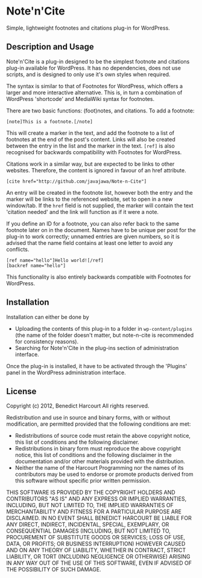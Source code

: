 Note'n'Cite
===========

Simple, lightweight footnotes and citations plug-in for WordPress.

Description and Usage
---------------------

Note'n'Cite is a plug-in designed to be the simplest footnote and citations
plug-in available for WordPress. It has no dependencies, does not use scripts,
and is designed to only use it's own styles when required.

The syntax is similar to that of Footnotes for WordPress, which offers a larger
and more interactive alternative. This is, in turn a combination of WordPress
'shortcode' and MediaWiki syntax for footnotes.

There are two basic functions: (foot)notes, and citations.
To add a footnote:

    [note]This is a footnote.[/note]

This will create a marker in the text, and add the footnote to a list of
footnotes at the end of the post's content. Links will also be created between
the entry in the list and the marker in the text.
```[ref]``` is also recognised for backwards compatibility with Footnotes for
WordPress.

Citations work in a similar way, but are expected to be links to other websites.
Therefore, the content is ignored in favour of an href attribute.

    [cite href="http://github.com/javajawa/Note-n-Cite"]

An entry will be created in the footnote list, however both the entry and the
marker will be links to the referenced website, set to open in a new window/tab.
If the `href` field is not supplied, the marker will contain the text 'citation
needed' and the link will function as if it were a note.

If you define an ID for a footnote, you can also refer back to the same footnote
later on in the document. Names have to be unique per post for the plug-in to
work correctly; unnamed entries are given numbers, so it is advised that the
name field contains at least one letter to avoid any conflicts.

    [ref name="hello"]Hello world![/ref]
    [backref name="hello"]

This functionality is also entirely backwards compatible with Footnotes for
WordPress.

Installation
------------

Installation can either be done by
* Uploading the contents of this plug-in to a folder in ```wp-content/plugins```
(the name of the folder doesn't matter, but note-n-cite is recommended for
consistency reasons).
* Searching for Note'n'Cite in the plug-ins section of administration interface.

Once the plug-in is installed, it have to be activated through the 'Plugins'
panel in the WordPress administration interface.

License
-------

Copyright (c) 2012, Benedict Harcourt
All rights reserved.

Redistribution and use in source and binary forms, with or without
modification, are permitted provided that the following conditions are met:
 * Redistributions of source code must retain the above copyright
notice, this list of conditions and the following disclaimer.
 * Redistributions in binary form must reproduce the above copyright
notice, this list of conditions and the following disclaimer in the
documentation and/or other materials provided with the distribution.
 * Neither the name of the Harcourt Programming nor the
names of its contributors may be used to endorse or promote products
derived from this software without specific prior written permission.

THIS SOFTWARE IS PROVIDED BY THE COPYRIGHT HOLDERS AND CONTRIBUTORS "AS IS" AND
ANY EXPRESS OR IMPLIED WARRANTIES, INCLUDING, BUT NOT LIMITED TO, THE IMPLIED
WARRANTIES OF MERCHANTABILITY AND FITNESS FOR A PARTICULAR PURPOSE ARE
DISCLAIMED. IN NO EVENT SHALL BENEDICT HARCOURT BE LIABLE FOR ANY
DIRECT, INDIRECT, INCIDENTAL, SPECIAL, EXEMPLARY, OR CONSEQUENTIAL DAMAGES
(INCLUDING, BUT NOT LIMITED TO, PROCUREMENT OF SUBSTITUTE GOODS OR SERVICES;
LOSS OF USE, DATA, OR PROFITS; OR BUSINESS INTERRUPTION) HOWEVER CAUSED AND
ON ANY THEORY OF LIABILITY, WHETHER IN CONTRACT, STRICT LIABILITY, OR TORT
(INCLUDING NEGLIGENCE OR OTHERWISE) ARISING IN ANY WAY OUT OF THE USE OF THIS
SOFTWARE, EVEN IF ADVISED OF THE POSSIBILITY OF SUCH DAMAGE.

